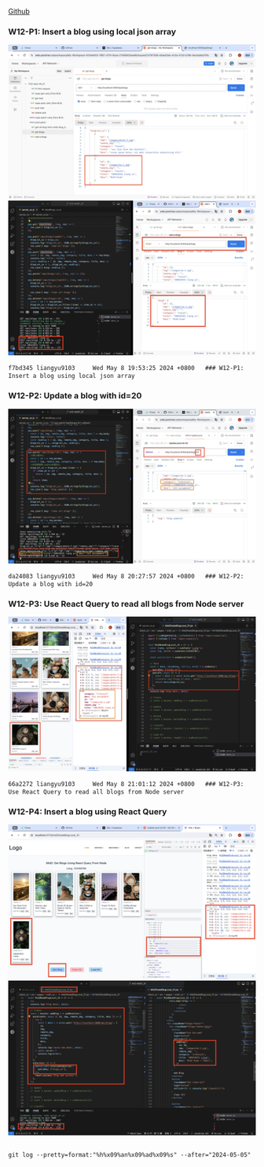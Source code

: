 [Github](https://github.com/liangyu9103/1122-wp2-2N_31.git)

### W12-P1: Insert a blog using local json array

![](w12-p1-1.png)
![](w12-p1-2.png)

```
f7bd345 liangyu9103     Wed May 8 19:53:25 2024 +0800   ### W12-P1: Insert a blog using local json array
```

### W12-P2: Update a blog with id=20

![](w12-p2.png)

```
da24083 liangyu9103     Wed May 8 20:27:57 2024 +0800   ### W12-P2: Update a blog with id=20
```

### W12-P3: Use React Query to read all blogs from Node server

![](w12-p3.png)

```
66a2272 liangyu9103     Wed May 8 21:01:12 2024 +0800   ### W12-P3: Use React Query to read all blogs from Node server
```

### W12-P4: Insert a blog using React Query

![](w12-p4-1.png)
![](w12-p4-2.png)

```

```

```
git log --pretty=format:"%h%x09%an%x09%ad%x09%s" --after="2024-05-05"
```
